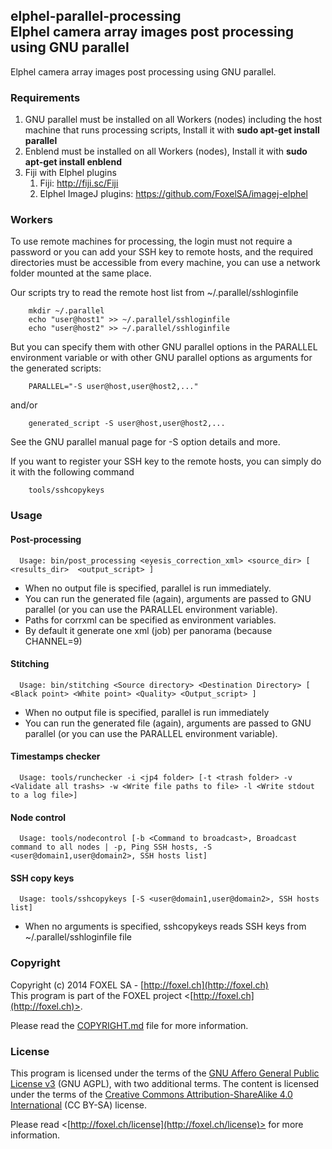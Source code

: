 ## elphel-parallel-processing<br />Elphel camera array images post processing using GNU parallel

Elphel camera array images post processing using GNU parallel.

### Requirements

1. GNU parallel must be installed on all Workers (nodes) including the host machine that runs processing scripts, Install it with **sudo apt-get install parallel**
2. Enblend must be installed on all Workers (nodes), Install it with **sudo apt-get install enblend**
3. Fiji with Elphel plugins
    1. Fiji: http://fiji.sc/Fiji
    2. Elphel ImageJ plugins: https://github.com/FoxelSA/imagej-elphel

### Workers

To use remote machines for processing, the login must not require a password or you can add your SSH key to remote hosts, and the required directories must be accessible from every machine, you can use a network folder mounted at the same place.

Our scripts try to read the remote host list from ~/.parallel/sshloginfile

        mkdir ~/.parallel
        echo "user@host1" >> ~/.parallel/sshloginfile
        echo "user@host2" >> ~/.parallel/sshloginfile
        
 But you can specify them with other GNU parallel options in the PARALLEL environment variable or with other GNU parallel options as arguments for the generated scripts:

        PARALLEL="-S user@host,user@host2,..."

and/or

        generated_script -S user@host,user@host2,...

See the GNU parallel manual page for -S option details and more.

If you want to register your SSH key to the remote hosts, you can simply do it with the following command

        tools/sshcopykeys

### Usage
#### Post-processing
      
      Usage: bin/post_processing <eyesis_correction_xml> <source_dir> [ <results_dir>  <output_script> ]

- When no output file is specified, parallel is run immediately.
- You can run the generated file (again), arguments are passed to GNU parallel (or you can use the PARALLEL environment variable). 
- Paths for corrxml can be specified as environment variables.
- By default it generate one xml (job) per panorama (because CHANNEL=9)

#### Stitching

      Usage: bin/stitching <Source directory> <Destination Directory> [ <Black point> <White point> <Quality> <Output_script> ]
    
- When no output file is specified, parallel is run immediately
- You can run the generated file (again), arguments are passed to GNU parallel (or you can use the PARALLEL environment variable). 

#### Timestamps checker

      Usage: tools/runchecker -i <jp4 folder> [-t <trash folder> -v <Validate all trashs> -w <Write file paths to file> -l <Write stdout to a log file>]

#### Node control

      Usage: tools/nodecontrol [-b <Command to broadcast>, Broadcast command to all nodes | -p, Ping SSH hosts, -S <user@domain1,user@domain2>, SSH hosts list]
      
#### SSH copy keys
      Usage: tools/sshcopykeys [-S <user@domain1,user@domain2>, SSH hosts list]

- When no arguments is specified, sshcopykeys reads SSH keys from ~/.parallel/sshloginfile file

### Copyright

Copyright (c) 2014 FOXEL SA - [http://foxel.ch](http://foxel.ch)<br />
This program is part of the FOXEL project <[http://foxel.ch](http://foxel.ch)>.

Please read the [COPYRIGHT.md](COPYRIGHT.md) file for more information.


### License

This program is licensed under the terms of the
[GNU Affero General Public License v3](http://www.gnu.org/licenses/agpl.html)
(GNU AGPL), with two additional terms. The content is licensed under the terms
of the
[Creative Commons Attribution-ShareAlike 4.0 International](http://creativecommons.org/licenses/by-sa/4.0/)
(CC BY-SA) license.

Please read <[http://foxel.ch/license](http://foxel.ch/license)> for more
information.
